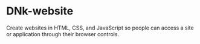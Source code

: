 # DNk-website
Create websites in HTML, CSS, and JavaScript so people can access a site or application through their browser controls.
